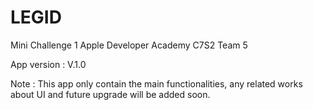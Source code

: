# LEGID
Mini Challenge 1 Apple Developer Academy C7S2 Team 5

App version : V.1.0

Note : This app only contain the main functionalities, any related works about UI and future upgrade will be added soon.

